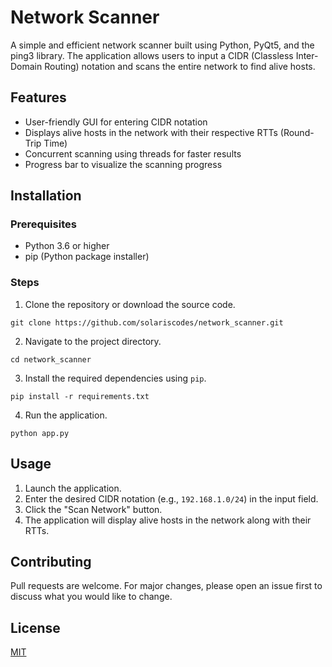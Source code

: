 # Network Scanner

A simple and efficient network scanner built using Python, PyQt5, and the ping3 library. The application allows users to input a CIDR (Classless Inter-Domain Routing) notation and scans the entire network to find alive hosts.

## Features

- User-friendly GUI for entering CIDR notation
- Displays alive hosts in the network with their respective RTTs (Round-Trip Time)
- Concurrent scanning using threads for faster results
- Progress bar to visualize the scanning progress

## Installation

### Prerequisites

- Python 3.6 or higher
- pip (Python package installer)

### Steps

1. Clone the repository or download the source code.

```
git clone https://github.com/solariscodes/network_scanner.git
```

2. Navigate to the project directory.

```
cd network_scanner
```

3. Install the required dependencies using `pip`.

```
pip install -r requirements.txt
```

4. Run the application.

```
python app.py
```

## Usage

1. Launch the application.
2. Enter the desired CIDR notation (e.g., `192.168.1.0/24`) in the input field.
3. Click the "Scan Network" button.
4. The application will display alive hosts in the network along with their RTTs.

## Contributing

Pull requests are welcome. For major changes, please open an issue first to discuss what you would like to change.

## License

[MIT](https://choosealicense.com/licenses/mit/)
